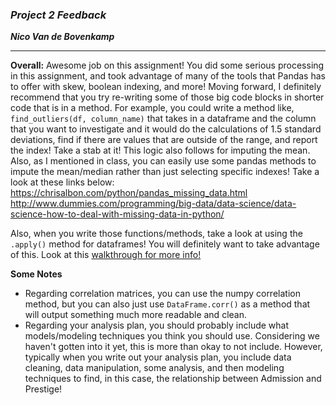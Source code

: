 ### ***Project 2 Feedback***

***Nico Van de Bovenkamp***

***

**Overall:** Awesome job on this assignment! You did some serious processing in this assignment, and took advantage of many of the tools that Pandas has to offer with skew, boolean indexing, and more! Moving forward, I definitely recommend that you try re-writing some of those big code blocks in shorter code that is in a method. For example, you could write a method like, `find_outliers(df, column_name)` that takes in a dataframe and the column that you want to investigate and it would do the calculations of 1.5 standard deviations, find if there are values that are outside of the range, and report the index! Take a stab at it! This logic also follows for imputing the mean. Also, as I mentioned in class, you can easily use some pandas methods to impute the mean/median rather than just selecting specific indexes! Take a look at these links below:
https://chrisalbon.com/python/pandas_missing_data.html
http://www.dummies.com/programming/big-data/data-science/data-science-how-to-deal-with-missing-data-in-python/

Also, when you write those functions/methods, take a look at using the `.apply()` method for dataframes! You will definitely want to take advantage of this. Look at this [walkthrough for more info!](https://chrisalbon.com/python/pandas_apply_operations_to_dataframes.html)

**Some Notes**

* Regarding correlation matrices, you can use the numpy correlation method, but you can also just use `DataFrame.corr()` as a method that will output something much more readable and clean.
* Regarding your analysis plan, you should probably include what models/modeling techniques you think you should use. Considering we haven't gotten into it yet, this is more than okay to not include. However, typically when you write out your analysis plan, you include data cleaning, data manipulation, some analysis, and then modeling techniques to find, in this case, the relationship between Admission and Prestige!
